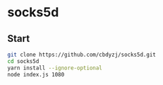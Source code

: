 # socks5d

## Start

```sh
git clone https://github.com/cbdyzj/socks5d.git
cd socks5d
yarn install --ignore-optional
node index.js 1080
```
